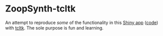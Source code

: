 # ZoopSynth-tcltk

An attempt to reproduce *some* of the functionality in this [Shiny app](https://deltascience.shinyapps.io/ZoopSynth/) ([code](https://github.com/InteragencyEcologicalProgram/ZoopSynth/)) with [tcltk](https://r-universe.dev/manuals/tcltk.html). The sole purpose is fun and learning. 